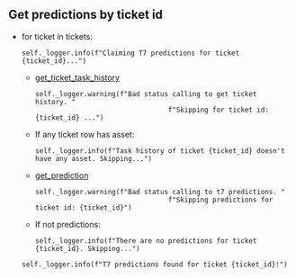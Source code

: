 ## Get predictions by ticket id
* for ticket in tickets:
  ```
  self._logger.info(f"Claiming T7 predictions for ticket {ticket_id}...")
  ```
  * [get_ticket_task_history](../repositories/bruin_repository/get_ticket_task_history.md)
    ```
    self._logger.warning(f"Bad status calling to get ticket history. "
                                     f"Skipping for ticket id: {ticket_id} ...")
    ```
  * If any ticket row has asset:
    ```
    self._logger.info(f"Task history of ticket {ticket_id} doesn't have any asset. Skipping...")
    ```
  * [get_prediction](../repositories/t7_repository/get_prediction.md)
    ```
    self._logger.warning(f"Bad status calling to t7 predictions. "
                                     f"Skipping predictions for ticket id: {ticket_id}")
    ```
  * If not predictions:
    ```
    self._logger.info(f"There are no predictions for ticket {ticket_id}. Skipping...")
    ```
  ```
  self._logger.info(f"T7 predictions found for ticket {ticket_id}!")
  ```